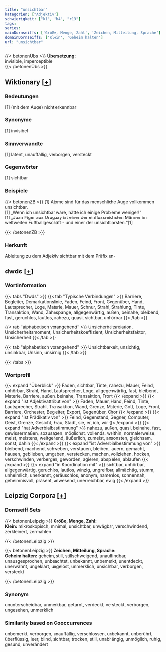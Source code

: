 ```yaml
---
title: "unsichtbar"
kategorien: ["Adjektiv"]
schwierigkeit: ["k1", "h4", "r13"]
tags:
series:
mainDornseiffs: ['Größe, Menge, Zahl', 'Zeichen, Mitteilung, Sprache']
domainDornseiffs: ['Klein', 'Geheim halten']
url: "unsichtbar"
---
```


{{< betonenÜbs >}}
**Übersetzung:**  
invisible, imperceptible  
{{< /betonenÜbs >}}

## Wiktionary [[+](https://de.wiktionary.org/wiki/unsichtbar)]

### Bedeutungen
[1] (mit dem Auge) nicht erkennbar  

### Synonyme
[1] invisibel  

### Sinnverwandte
[1] latent, unauffällig, verborgen, versteckt  

### Gegenwörter
[1] sichtbar  

### Beispiele
{{< betonenZB >}}
[1] Atome sind für das menschliche Auge vollkommen unsichtbar.  
[1] „Wenn ich unsichtbar wäre, hätte ich einige Probleme weniger!“  
[1] „Juan Figer aus Uruguay ist einer der einflussreichsten Männer im weltweiten Fußballgeschäft - und einer der unsichtbarsten.“[1]  

{{< /betonenZB >}}
### Herkunft
Ableitung zu dem Adjektiv sichtbar mit dem Präfix un-  



## dwds [[+](https://www.dwds.de/wb/unsichtbar)]

### Wortinformation
{{< tabs "Dwds" >}}
{{< tab "Typische Verbindungen" >}}
Barriere, Begleiter, Demarkationslinie, Faden, Feind, Front, Gegenüber, Hand, Lautsprecher, Loge, Materie, Mauer, Schnur, Strahl, Strahlung, Tinte, Transaktion, Wand, Zahnspange, allgegenwärtig, außen, beinahe, bleibend, fast, geruchlos, lautlos, nahezu, quasi, sichtbar, unhörbar
{{< /tab >}}

{{< tab "alphabetisch vorangehend" >}}
Unsicherheitsrelation, Unsicherheitsmoment, Unsicherheitskoeffizient, Unsicherheitsfaktor, Unsicherheit
{{< /tab >}}

{{< tab "alphabetisch vorangehend" >}}
Unsichtbarkeit, unsichtig, unsinkbar, Unsinn, unsinnig
{{< /tab >}}

{{< /tabs >}}

### Wortprofil
{{< expand "Überblick" >}} Faden, sichtbar, Tinte, nahezu, Mauer, Feind, unhörbar, Strahl, Hand, Lautsprecher, Loge, allgegenwärtig, fast, bleibend, Materie, Barriere, außen, beinahe, Transaktion, Front {{< /expand >}}
{{< expand "ist Adjektivattribut von" >}} Faden, Mauer, Hand, Feind, Tinte, Lautsprecher, Strahl, Transaktion, Wand, Grenze, Materie, Gott, Loge, Front, Barriere, Orchester, Begleiter, Export, Gegenüber, Chor {{< /expand >}}
{{< expand "ist Prädikativ von" >}} Feind, Gegenstand, Gegner, Computer, Geist, Grenze, Gesicht, Frau, Stadt, sie, er, ich, wir {{< /expand >}}
{{< expand "hat Adverbialbestimmung" >}} nahezu, außen, quasi, beinahe, fast, gewissermaßen, sozusagen, möglichst, vollends, weithin, normalerweise, meist, meistens, weitgehend, äußerlich, zumeist, ansonsten, gleichsam, sonst, dahin {{< /expand >}}
{{< expand "ist Adverbialbestimmung von" >}} bleibend, machend, schweben, verstauen, bleiben, lauern, gemacht, hausen, geblieben, umgeben, verstecken, machen, vollziehen, hocken, verschwinden, verbergen, geworden, agieren, abspielen, ablaufen {{< /expand >}}
{{< expand "in Koordination mit" >}} sichtbar, unhörbar, allgegenwärtig, geruchlos, lautlos, winzig, ungreifbar, allmächtig, stumm, unheimlich, unerkannt, geräuschlos, anonym, namenlos, sonnennah, geheimnisvoll, präsent, anwesend, unerreichbar, ewig {{< /expand >}}

## Leipzig Corpora [[+](https://corpora.uni-leipzig.de/en/res?word=unsichtbar&corpusId=deu_newscrawl-public_2018)]

### Dornseiff Sets
{{< betonenLeipzig >}}
**Größe, Menge, Zahl:**  
**Klein:** mikroskopisch, minimal, unsichtbar, unwägbar, verschwindend, zerkleinert, zermahlen  

{{< /betonenLeipzig >}}


{{< betonenLeipzig >}}
**Zeichen, Mitteilung, Sprache:**  
**Geheim halten:** geheim, still, stillschweigend, unauffindbar, unausgesprochen, unbeachtet, unbekannt, unbemerkt, unentdeckt, unerwähnt, ungeklärt, ungelöst, unmerklich, unsichtbar, verborgen, versteckt  

{{< /betonenLeipzig >}}

### Synonym
ununterscheidbar, unmerkbar, getarnt, verdeckt, versteckt, verborgen, ungesehen, unmerklich


### Similarity based on Cooccurrences
unbemerkt, verborgen, unauffällig, verschlossen, unbekannt, unberührt, überflüssig, leer, blind, sichtbar, trocken, still, unabhängig, unmöglich, ruhig, gesund, unverändert

